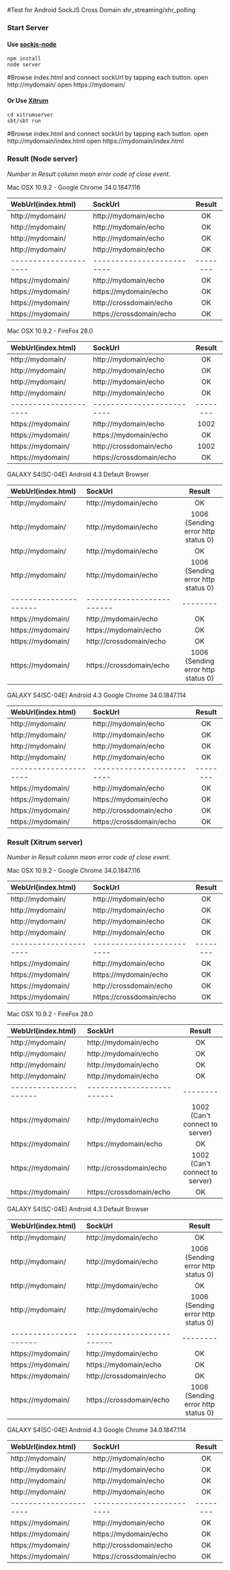 #Test for Android SockJS Cross Domain xhr_streaming/xhr_polling

### Start Server

#### Use [sockjs-node](https://github.com/sockjs/sockjs-node)
	npm install
	node server

  #Browse index.html and connect sockUrl by tapping each button.
	open http://mydomain/
	open https://mydomain/


#### Or Use [Xitrum](https://github.com/ngocdaothanh/xitrum)
	cd xitrumserver
	sbt/sbt run

  #Browse index.html and connect sockUrl by tapping each button.
	open http://mydomain/index.html
	open https://mydomain/index.html



### Result (Node server)
_Number in Result column mean error code of close event._

Mac OSX 10.9.2 - Google Chrome 34.0.1847.116

|WebUrl(index.html)   | SockUrl                 | Result |
|:--------------------|:------------------------|:------:|
|http://mydomain/     |http://mydomain/echo     |OK      |
|http://mydomain/     |http://mydomain/echo     |OK      |
|http://mydomain/     |http://mydomain/echo     |OK      |
|http://mydomain/     |http://mydomain/echo     |OK      |
|---------------------|-------------------------|--------|
|https://mydomain/    |http://mydomain/echo     |OK      |
|https://mydomain/    |https://mydomain/echo    |OK      |
|https://mydomain/    |http://crossdomain/echo  |OK      |
|https://mydomain/    |https://crossdomain/echo |OK      |

Mac OSX 10.9.2 - FireFox 28.0

|WebUrl(index.html)   | SockUrl                 | Result |
|:--------------------|:------------------------|:------:|
|http://mydomain/     |http://mydomain/echo     |OK      |
|http://mydomain/     |http://mydomain/echo     |OK      |
|http://mydomain/     |http://mydomain/echo     |OK      |
|http://mydomain/     |http://mydomain/echo     |OK      |
|---------------------|-------------------------|--------|
|https://mydomain/    |http://mydomain/echo     |1002    |
|https://mydomain/    |https://mydomain/echo    |OK      |
|https://mydomain/    |http://crossdomain/echo  |1002    |
|https://mydomain/    |https://crossdomain/echo |OK      |


GALAXY S4(SC-04E) Android 4.3 Default Browser

|WebUrl(index.html)   | SockUrl                 | Result |
|:--------------------|:------------------------|:------:|
|http://mydomain/     |http://mydomain/echo     |OK      |
|http://mydomain/     |http://mydomain/echo     |1006 (Sending error http status 0)   |
|http://mydomain/     |http://mydomain/echo     |OK      |
|http://mydomain/     |http://mydomain/echo     |1006 (Sending error http status 0)   |
|---------------------|-------------------------|--------|
|https://mydomain/    |http://mydomain/echo     |OK      |
|https://mydomain/    |https://mydomain/echo    |OK      |
|https://mydomain/    |http://crossdomain/echo  |OK      |
|https://mydomain/    |https://crossdomain/echo |1006 (Sending error http status 0)   |


GALAXY S4(SC-04E) Android 4.3 Google Chrome 34.0.1847.114

|WebUrl(index.html)   | SockUrl                 | Result |
|:--------------------|:------------------------|:------:|
|http://mydomain/     |http://mydomain/echo     |OK      |
|http://mydomain/     |http://mydomain/echo     |OK      |
|http://mydomain/     |http://mydomain/echo     |OK      |
|http://mydomain/     |http://mydomain/echo     |OK      |
|---------------------|-------------------------|--------|
|https://mydomain/    |http://mydomain/echo     |OK      |
|https://mydomain/    |https://mydomain/echo    |OK      |
|https://mydomain/    |http://crossdomain/echo  |OK      |
|https://mydomain/    |https://crossdomain/echo |OK      |

### Result (Xitrum server)
_Number in Result column mean error code of close event._

Mac OSX 10.9.2 - Google Chrome 34.0.1847.116

|WebUrl(index.html)   | SockUrl                 | Result |
|:--------------------|:------------------------|:------:|
|http://mydomain/     |http://mydomain/echo     |OK      |
|http://mydomain/     |http://mydomain/echo     |OK      |
|http://mydomain/     |http://mydomain/echo     |OK      |
|http://mydomain/     |http://mydomain/echo     |OK      |
|---------------------|-------------------------|--------|
|https://mydomain/    |http://mydomain/echo     |OK      |
|https://mydomain/    |https://mydomain/echo    |OK      |
|https://mydomain/    |http://crossdomain/echo  |OK      |
|https://mydomain/    |https://crossdomain/echo |OK      |

Mac OSX 10.9.2 - FireFox 28.0

|WebUrl(index.html)   | SockUrl                 | Result |
|:--------------------|:------------------------|:------:|
|http://mydomain/     |http://mydomain/echo     |OK      |
|http://mydomain/     |http://mydomain/echo     |OK      |
|http://mydomain/     |http://mydomain/echo     |OK      |
|http://mydomain/     |http://mydomain/echo     |OK      |
|---------------------|-------------------------|--------|
|https://mydomain/    |http://mydomain/echo     |1002 (Can't connect to server)   |
|https://mydomain/    |https://mydomain/echo    |OK      |
|https://mydomain/    |http://crossdomain/echo  |1002 (Can't connect to server)   |
|https://mydomain/    |https://crossdomain/echo |OK      |


GALAXY S4(SC-04E) Android 4.3 Default Browser

|WebUrl(index.html)   | SockUrl                 | Result |
|:--------------------|:------------------------|:------:|
|http://mydomain/     |http://mydomain/echo     |OK      |
|http://mydomain/     |http://mydomain/echo     |1006 (Sending error http status 0)   |
|http://mydomain/     |http://mydomain/echo     |OK      |
|http://mydomain/     |http://mydomain/echo     |1006 (Sending error http status 0)   |
|---------------------|-------------------------|--------|
|https://mydomain/    |http://mydomain/echo     |OK      |
|https://mydomain/    |https://mydomain/echo    |OK      |
|https://mydomain/    |http://crossdomain/echo  |OK      |
|https://mydomain/    |https://crossdomain/echo |1006 (Sending error http status 0)   |


GALAXY S4(SC-04E) Android 4.3 Google Chrome 34.0.1847.114

|WebUrl(index.html)   | SockUrl                 | Result |
|:--------------------|:------------------------|:------:|
|http://mydomain/     |http://mydomain/echo     |OK      |
|http://mydomain/     |http://mydomain/echo     |OK      |
|http://mydomain/     |http://mydomain/echo     |OK      |
|http://mydomain/     |http://mydomain/echo     |OK      |
|---------------------|-------------------------|--------|
|https://mydomain/    |http://mydomain/echo     |OK      |
|https://mydomain/    |https://mydomain/echo    |OK      |
|https://mydomain/    |http://crossdomain/echo  |OK      |
|https://mydomain/    |https://crossdomain/echo |OK      |

